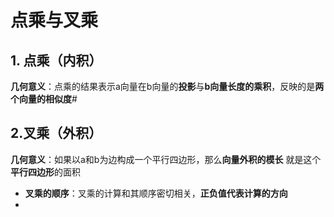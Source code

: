 # 点乘与叉乘

## 1. 点乘（内积）
**几何意义**：点乘的结果表示a向量在b向量的**投影**与**b向量长度的乘积**，反映的是**两个向量的相似度**#



## 2.叉乘（外积）
**几何意义**：如果以a和b为边构成一个平行四边形，那么**向量外积的模长** 就是这个**平行四边形**的面积
- **叉乘的顺序**：叉乘的计算和其顺序密切相关，**正负值代表计算的方向**
- 